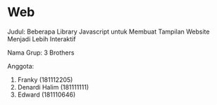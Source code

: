 # Web

Judul: Beberapa Library Javascript untuk Membuat Tampilan Website Menjadi Lebih Interaktif

Nama Grup: 3 Brothers

Anggota:
1. Franky (181112205)
1. Denardi Halim (181111111)
1. Edward (181110646)

